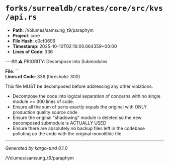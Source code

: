 # `forks/surrealdb/crates/core/src/kvs/api.rs`

- **Path**: /Volumes/samsung_t9/paraphym
- **Project**: core
- **File Hash**: e0cf0699  
- **Timestamp**: 2025-10-10T02:16:00.664359+00:00  
- **Lines of Code**: 336

---## ⚠️ PRIORITY: Decompose into Submodules

**File**: ``  
**Lines of Code**: 336 (threshold: 300)

This file MUST be decomposed before addressing any other violations.

- Decompose the code into logical separation of concerns with no single module >= 300 lines of code. 
- Ensure all the sum of parts exactly equals the original with ONLY production quality source code
- Ensure the original "shadowing" module is deleted so the new decomposed submodule is ACTUALLY USED
- Ensure there are absolutely no backup files left in the codebase polluting up the code with the original monolithic file.

------

*Generated by kargo-turd 0.1.0*

/Volumes/samsung_t9/paraphym